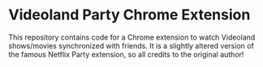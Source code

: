 # Videoland Party Chrome Extension

This repository contains code for a Chrome extension to watch Videoland shows/movies synchronized with friends. It is a slightly altered version of the famous Netflix Party extension, so all credits to the original author!
